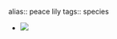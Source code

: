 alias:: peace lily
tags:: species

- ![](https://peach-geographical-bat-397.mypinata.cloud/ipfs/QmQiRtDtxwdDd3vnYcA4zjSNYxu3F8Ajf4A7P6aoLwpD4V)